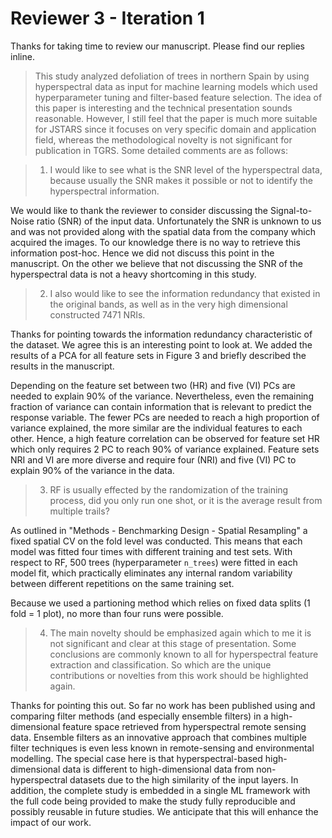 # Reviewer 3 - Iteration 1

Thanks for taking time to review our manuscript.
Please find our replies inline.

> This study analyzed defoliation of trees in northern Spain by using hyperspectral data as input for machine learning models which used hyperparameter tuning and filter-based feature selection.
The idea of this paper is interesting and the technical presentation sounds reasonable.
However, I still feel that the paper is much more suitable for JSTARS since it focuses on very specific domain and application field, whereas the methodological novelty is not significant for publication in TGRS.
Some detailed comments are as follows:

> 1. I would like to see what is the SNR level of the hyperspectral data, because usually the SNR makes it possible or not to identify the hyperspectral information.

We would like to thank the reviewer to consider discussing the Signal-to-Noise ratio (SNR) of the input data.
Unfortunately the SNR is unknown to us and was not provided along with the spatial data from the company which acquired the images.
To our knowledge there is no way to retrieve this information post-hoc.
Hence we did not discuss this point in the manuscript.
On the other we believe that not discussing the SNR of the hyperspectral data is not a heavy shortcoming in this study.

> 2. I also would like to see the information redundancy that existed in the original bands, as well as in the very high dimensional constructed 7471 NRIs.

Thanks for pointing towards the information redundancy characteristic of the dataset.
We agree this is an interesting point to look at.
We added the results of a PCA for all feature sets in Figure 3 and briefly described the results in the manuscript.

Depending on the feature set between two (HR) and five (VI) PCs are needed to explain 90% of the variance. Nevertheless, even the remaining fraction of variance can contain information that is relevant to predict the response variable.
The fewer PCs are needed to reach a high proportion of variance explained, the more similar are the individual features to each other.
Hence, a high feature correlation can be observed for feature set HR which only requires 2 PC to reach 90% of variance explained.
Feature sets NRI and VI are more diverse and require four (NRI) and five (VI) PC to explain 90% of the variance in the data.

> 3. RF is usually effected by the randomization of the training process, did you only run one shot, or it is the average result from multiple trails?

As outlined in "Methods - Benchmarking Design - Spatial Resampling" a fixed spatial CV on the fold level was conducted.
This means that each model was fitted four times with different training and test sets.
With respect to RF, 500 trees (hyperparameter `n_trees`) were fitted in each model fit, which practically eliminates any internal random variability between different repetitions on the same training set.

Because we used a partioning method which relies on fixed data splits (1 fold = 1 plot), no more than four runs were possible.

> 4. The main novelty should be emphasized again which to me it is not significant and clear at this stage of presentation. Some conclusions are commonly known to all for hyperspectral feature extraction and classification. So which are the unique contributions or novelties from this work should be highlighted again.

Thanks for pointing this out.
So far no work has been published using and comparing filter methods (and especially ensemble filters) in a high-dimensional feature space retrieved from hyperspectral remote sensing data. Ensemble filters as an innovative approach that combines multiple filter techniques is even less known in remote-sensing and environmental modelling.
The special case here is that hyperspectral-based high-dimensional data is different to high-dimensional data from non-hyperspectral datasets due to the high similarity of the input layers.
In addition, the complete study is embedded in a single ML framework with the full code being provided to make the study fully reproducible and possibly reusable in future studies. We anticipate that this will enhance the impact of our work.
